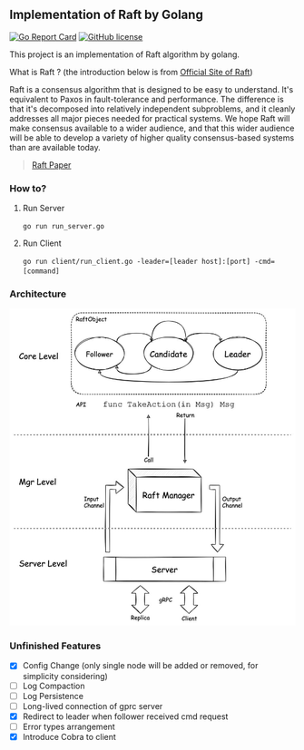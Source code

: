 ## Implementation of Raft by Golang

[![Go Report Card](https://goreportcard.com/badge/github.com/LENSHOOD/go-raft)](https://goreportcard.com/report/github.com/LENSHOOD/go-raft) [![GitHub license](https://img.shields.io/github/license/LENSHOOD/go-raft)](https://github.com/LENSHOOD/go-raft/blob/master/LICENSE)

This project is an implementation of Raft algorithm by golang.

What is Raft ?
(the introduction below is from [Official Site of Raft](https://raft.github.io/))

Raft is a consensus algorithm that is designed to be easy to understand. It's equivalent to Paxos in fault-tolerance and performance. The difference is that it's decomposed into relatively independent subproblems, and it cleanly addresses all major pieces needed for practical systems. We hope Raft will make consensus available to a wider audience, and that this wider audience will be able to develop a variety of higher quality consensus-based systems than are available today.

> [Raft Paper](https://raft.github.io/raft.pdf)

### How to?
1. Run Server
   
   `go run run_server.go`

2. Run Client

   `go run client/run_client.go -leader=[leader host]:[port] -cmd=[command]`

### Architecture
![](./arch.jpg)

### Unfinished Features
- [x] Config Change (only single node will be added or removed, for simplicity considering)
- [ ] Log Compaction
- [ ] Log Persistence
- [ ] Long-lived connection of gprc server 
- [x] Redirect to leader when follower received cmd request
- [ ] Error types arrangement
- [x] Introduce Cobra to client